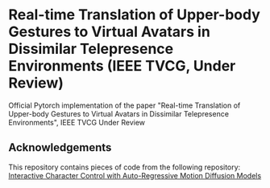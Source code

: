 # Real-time Translation of Upper-body Gestures to Virtual Avatars in Dissimilar Telepresence Environments (IEEE TVCG, Under Review)
Official Pytorch implementation of the paper "Real-time Translation of Upper-body Gestures to Virtual Avatars in Dissimilar Telepresence Environments", IEEE TVCG Under Review

## Acknowledgements
This repository contains pieces of code from the following repository: \
[Interactive Character Control with Auto-Regressive Motion Diffusion Models](https://github.com/Yi-Shi94/AMDM)
